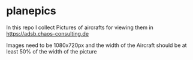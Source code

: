# planepics
In this repo I collect Pictures of aircrafts for viewing them in https://adsb.chaos-consulting.de

Images need to be 1080x720px and the width of the Aircraft should be at least 50% of the width of the picture
